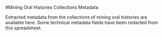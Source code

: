#Mining Oral Histories Collections Metadata

Extracted metadata from the collections of mining oral histories are available here. Some technical metadata fields have been redacted from this spreadsheet.
